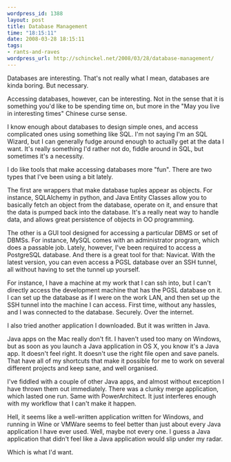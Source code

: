 ```yaml
--- 
wordpress_id: 1388
layout: post
title: Database Management
time: "18:15:11"
date: 2008-03-28 18:15:11
tags: 
- rants-and-raves
wordpress_url: http://schinckel.net/2008/03/28/database-management/
---
```

Databases are interesting. That's not really what I mean, databases are kinda boring. But necessary.

Accessing databases, however, can be interesting. Not in the sense that it is something you'd like to be spending time on, but more in the "May you live in interesting times" Chinese curse sense.

I know enough about databases to design simple ones, and access complicated ones using something like SQL. I'm not saying I'm an SQL Wizard, but I can generally fudge around enough to actually get at the data I want. It's really something I'd rather not do, fiddle around in SQL, but sometimes it's a necessity.

I do like tools that make accessing databases more "fun". There are two types that I've been using a bit lately.

The first are wrappers that make database tuples appear as objects. For instance, SQLAlchemy in python, and Java Entity Classes allow you to basically fetch an object from the database, operate on it, and ensure that the data is pumped back into the database. It's a really neat way to handle data, and allows great persistence of objects in OO programming.

The other is a GUI tool designed for accessing a particular DBMS or set of DBMSs. For instance, MySQL comes with an administrator program, which does a passable job. Lately, however, I've been required to access a PostgreSQL database. And there is a great tool for that: Navicat. With the latest version, you can even access a PGSL database over an SSH tunnel, all without having to set the tunnel up yourself.

For instance, I have a machine at my work that I can ssh into, but I can't directly access the development machine that has the PGSL database on it. I can set up the database as if I were on the work LAN, and then set up the SSH tunnel into the machine I can access. First time, without any hassles, and I was connected to the database. Securely. Over the internet.

I also tried another application I downloaded. But it was written in Java.

Java apps on the Mac really don't fit. I haven't used too many on Windows, but as soon as you launch a Java application in OS X, you know it's a Java app. It doesn't feel right. It doesn't use the right file open and save panels. That have all of my shortcuts that make it possible for me to work on several different projects and keep sane, and well organised.

I've fiddled with a couple of other Java apps, and almost without exception I have thrown them out immediately. There was a clunky merge application, which lasted one run. Same with PowerArchitect. It just interferes enough with my workflow that I can't make it happen.

Hell, it seems like a well-written application written for Windows, and running in Wine or VMWare seems to feel better than just about every Java application I have ever used. Well, maybe not every one. I guess a Java application that didn't feel like a Java application would slip under my radar.

Which is what I'd want.

